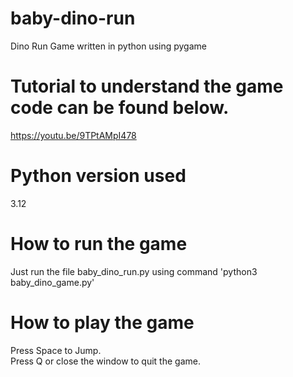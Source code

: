 # baby-dino-run
Dino Run Game written in python using pygame

# Tutorial to understand the game code can be found below.
https://youtu.be/9TPtAMpI478

# Python version used
3.12

# How to run the game
Just run the file baby_dino_run.py using command 'python3 baby_dino_game.py'

# How to play the game
Press Space to Jump.  
Press Q or close the window to quit the game.
